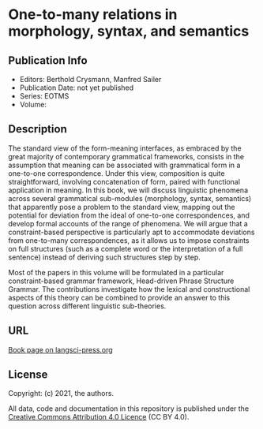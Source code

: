 # One-to-many relations in morphology, syntax, and semantics

## Publication Info

- Editors: Berthold Crysmann, Manfred Sailer
- Publication Date: not yet published
- Series: EOTMS 
- Volume: 

## Description
The standard view of the form-meaning interfaces, as embraced by the great majority
of contemporary grammatical frameworks, consists in the assumption that meaning can
be associated with grammatical form in a one-to-one correspondence. Under this view,
composition is quite straightforward, involving concatenation of form, paired with functional 
application in meaning. In this book, we will discuss linguistic phenomena across
several grammatical sub-modules (morphology, syntax, semantics) that apparently pose
a problem to the standard view, mapping out the potential for deviation from the ideal of
one-to-one correspondences, and develop formal accounts of the range of phenomena.
We will argue that a constraint-based perspective is particularly apt to accommodate
deviations from one-to-many correspondences, as it allows us to impose constraints on
full structures (such as a complete word or the interpretation of a full sentence) instead
of deriving such structures step by step.

Most of the papers in this volume will be formulated in a particular constraint-based
grammar framework, Head-driven Phrase Structure Grammar. The contributions investigate 
how the lexical and constructional aspects of this theory can be combined to provide
an answer to this question across different linguistic sub-theories.

## URL

[Book page on langsci-press.org](http://langsci-press.org/catalog/book/262)


## License

Copyright: (c) 2021, the authors.

All data, code and documentation in this repository is published under the
[Creative Commons Attribution 4.0 Licence](http://creativecommons.org/licenses/by/4.0/)
(CC BY 4.0).
